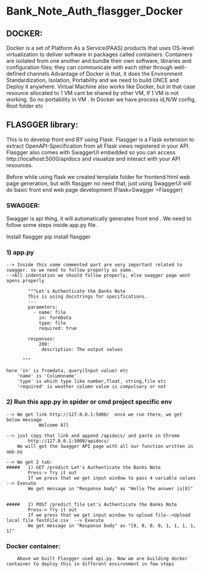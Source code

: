 # Bank_Note_Auth_flasgger_Docker




## DOCKER:

Docker is a set of Platform As a Service(PAAS) products that uses OS-level virtualization to deliver software in packages called containers. 
Containers are isolated from one another and bundle their own software, libraries and configuration files; they can communicate with each other through well-defined channels
Advantage of Docker is that, it does the Environment Standardization, Isolation, Portability and we need to build ONCE and Deploy it anywhere.
Virtual Machine also works like Docker, but in that case resource allocated to 1 VM cant be shared by other VM, If 1 VM is not working. So no portability in VM .
In Docker we have process id,N/W config, Root folder etc


## FLASGGER library:

This is to develop front end BY using Flask.
Flasgger is a Flask extension to extract OpenAPI-Specification from all Flask views registered in your API. 
Flasgger also comes with SwaggerUI embedded so you can access http://localhost:5000/apidocs and visualize and interact with your API resources.

Before while using flask we created template folder for frontend html web page generation, but with flasgger no need that, just using SwaggerUI will do basic front end web page development (Flask+Swagger =Flasgger) 

### SWAGGER: 

Swagger is api thing, it will automatically generates front end . We need to follow some steps inside app.py file.

Install flasgger 
pip install flasgger


### 1) app.py
	
	--> Inside this some commented part are very important related to swagger. so we need to follow properly as same.
	-->All indentation we should follow properly, else swagger page wont opens properly

		    """Let's Authenticate the Banks Note 
		    This is using docstrings for specifications.
		    ---
		    parameters:
		      - name: file
		        in: formData
 		       	type: file
 		       	required: true
      
		    responses:
		        200:
   		         description: The output values
 		       
  		  """

	here 'in' is fromdata, query(Input value) etc
		'name' is 'Columnname'
		'type' is which type like number,float, string,file etc
		'required' is weather column value is compulsary or not

### 2) Run this app.py in spider or cmd project specific env

	--> We get link http://127.0.0.1:5000/  once we run there, we get below message
				Welcome All

	--> just copy that link and append /apidocs/ and paste in Chrome
			http://127.0.0.1:5000/apidocs/
		We will get the Swagger API page with all our function written in app.py
		
	--> We get 2 tab:
	#####	1) GET ​/predict Let's Authenticate the Banks Note
			Press-> Try it out
			If we press that we get input window to pass 4 variable values  --> Execute
			We get message in "Response body" as "Hello The answer is[0]"


	#####	2) POST ​/predict_file Let's Authenticate the Banks Note
			Press-> Try it out
			If we press that we get input window to upload file-->Upload local file TestFile.csv  --> Execute
			We get message in "Response body" as "[0, 0, 0, 0, 1, 1, 1, 1, 1]"

### Docker container:
		Above we built Flasgger used api.py. Now we are building docker container to deploy this in different environment in few steps
